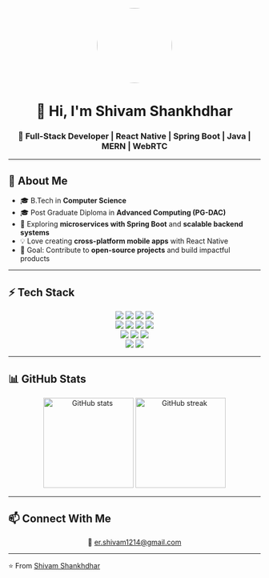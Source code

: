 <p align="center">
  <img src="https://github.com/shivamShankhdhar.png" width="150" style="border-radius:50%" />
</p>

<h1 align="center">👋 Hi, I'm Shivam Shankhdhar</h1>
<h3 align="center">🚀 Full-Stack Developer | React Native | Spring Boot | Java | MERN | WebRTC</h3>

---

## 🌟 About Me  
- 🎓 B.Tech in **Computer Science**  
- 🎓 Post Graduate Diploma in **Advanced Computing (PG-DAC)**  
- 🌱 Exploring **microservices with Spring Boot** and **scalable backend systems**  
- 💡 Love creating **cross-platform mobile apps** with React Native  
- 🎯 Goal: Contribute to **open-source projects** and build impactful products  

---

## ⚡ Tech Stack  

<p align="center">
  <!-- Frontend -->
  <img src="https://img.shields.io/badge/React-20232A?style=for-the-badge&logo=react&logoColor=61DAFB" />
  <img src="https://img.shields.io/badge/Next.js-000000?style=for-the-badge&logo=nextdotjs&logoColor=white" />
  <img src="https://img.shields.io/badge/React_Native-20232A?style=for-the-badge&logo=react&logoColor=61DAFB" />
  <img src="https://img.shields.io/badge/Tailwind_CSS-38B2AC?style=for-the-badge&logo=tailwindcss&logoColor=white" />

  <!-- Backend -->
  <br/>
  <img src="https://img.shields.io/badge/Node.js-43853D?style=for-the-badge&logo=node.js&logoColor=white" />
  <img src="https://img.shields.io/badge/Express.js-404D59?style=for-the-badge" />
  <img src="https://img.shields.io/badge/Java-ED8B00?style=for-the-badge&logo=openjdk&logoColor=white" />
  <img src="https://img.shields.io/badge/Spring_Boot-6DB33F?style=for-the-badge&logo=springboot&logoColor=white" />

  <!-- Database -->
  <br/>
  <img src="https://img.shields.io/badge/MongoDB-4EA94B?style=for-the-badge&logo=mongodb&logoColor=white" />
  <img src="https://img.shields.io/badge/PostgreSQL-316192?style=for-the-badge&logo=postgresql&logoColor=white" />
  <img src="https://img.shields.io/badge/Firebase-FFCA28?style=for-the-badge&logo=firebase&logoColor=black" />

  <!-- DevOps -->
  <br/>
  <img src="https://img.shields.io/badge/Docker-2496ED?style=for-the-badge&logo=docker&logoColor=white" />
  <img src="https://img.shields.io/badge/AWS-232F3E?style=for-the-badge&logo=amazonaws&logoColor=white" />
</p>

---

## 📊 GitHub Stats  

<p align="center">
  <img src="https://github-readme-stats.vercel.app/api?username=shivamShankhdhar&show_icons=true&theme=radical" alt="GitHub stats" height="180" />
  <img src="https://github-readme-streak-stats.herokuapp.com/?user=shivamShankhdhar&theme=radical" alt="GitHub streak" height="180" />
</p>

---

## 📫 Connect With Me  
<p align="center">
  📧 <a href="mailto:er.shivam1214@gmail.com">er.shivam1214@gmail.com</a>
</p>

---

⭐️ From [Shivam Shankhdhar](https://github.com/shivamShankhdhar)
